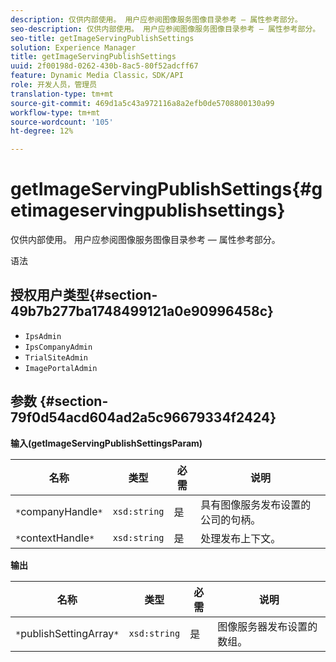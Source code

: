 ```yaml
---
description: 仅供内部使用。 用户应参阅图像服务图像目录参考 — 属性参考部分。
seo-description: 仅供内部使用。 用户应参阅图像服务图像目录参考 — 属性参考部分。
seo-title: getImageServingPublishSettings
solution: Experience Manager
title: getImageServingPublishSettings
uuid: 2f00198d-0262-430b-8ac5-80f52adcff67
feature: Dynamic Media Classic，SDK/API
role: 开发人员，管理员
translation-type: tm+mt
source-git-commit: 469d1a5c43a972116a8a2efb0de5708800130a99
workflow-type: tm+mt
source-wordcount: '105'
ht-degree: 12%

---
```



# getImageServingPublishSettings{#getimageservingpublishsettings}

仅供内部使用。 用户应参阅图像服务图像目录参考 — 属性参考部分。

语法

## 授权用户类型{#section-49b7b277ba1748499121a0e90996458c}

* `IpsAdmin`
* `IpsCompanyAdmin`
* `TrialSiteAdmin`
* `ImagePortalAdmin`

## 参数 {#section-79f0d54acd604ad2a5c96679334f2424}

**输入(getImageServingPublishSettingsParam)**

| 名称 | 类型 | 必需 | 说明 |
|---|---|---|---|
| `*`companyHandle`*` | `xsd:string` | 是 | 具有图像服务发布设置的公司的句柄。 |
| `*`contextHandle`*` | `xsd:string` | 是 | 处理发布上下文。 |

**输出**

| 名称 | 类型 | 必需 | 说明 |
|---|---|---|---|
| `*`publishSettingArray`*` | `xsd:string` | 是 | 图像服务器发布设置的数组。 |

